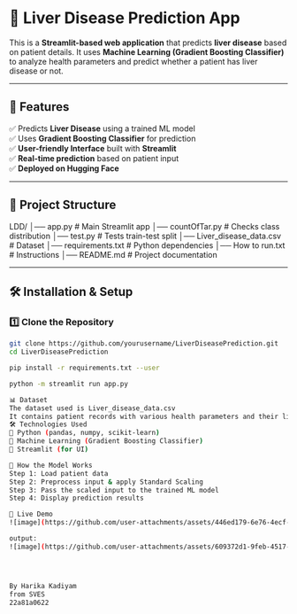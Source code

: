 # 🏥 Liver Disease Prediction App

This is a **Streamlit-based web application** that predicts **liver disease** based on patient details. It uses **Machine Learning (Gradient Boosting Classifier)** to analyze health parameters and predict whether a patient has liver disease or not.

---

## 🚀 Features

✅ Predicts **Liver Disease** using a trained ML model  
✅ Uses **Gradient Boosting Classifier** for prediction  
✅ **User-friendly Interface** built with **Streamlit**  
✅ **Real-time prediction** based on patient input  
✅ **Deployed on Hugging Face**

---

## 📁 Project Structure

LDD/ │── app.py # Main Streamlit app
│── countOfTar.py # Checks class distribution
│── test.py # Tests train-test split
│── Liver_disease_data.csv # Dataset
│── requirements.txt # Python dependencies
│── How to run.txt # Instructions
│── README.md # Project documentation

---

## 🛠 Installation & Setup

### 1️⃣ **Clone the Repository**

```sh
git clone https://github.com/yourusername/LiverDiseasePrediction.git
cd LiverDiseasePrediction

pip install -r requirements.txt --user

python -m streamlit run app.py

📊 Dataset
The dataset used is Liver_disease_data.csv
It contains patient records with various health parameters and their liver disease diagnosis.
🛠 Technologies Used
🔹 Python (pandas, numpy, scikit-learn)
🔹 Machine Learning (Gradient Boosting Classifier)
🔹 Streamlit (for UI)

🎯 How the Model Works
Step 1: Load patient data
Step 2: Preprocess input & apply Standard Scaling
Step 3: Pass the scaled input to the trained ML model
Step 4: Display prediction results

🚀 Live Demo
![image](https://github.com/user-attachments/assets/446ed179-6e76-4ecf-80e8-f7655c0c35a6)

output:
![image](https://github.com/user-attachments/assets/609372d1-9feb-4517-8bb0-4086aed5b285)




By Harika Kadiyam
from SVES
22a81a0622

```
